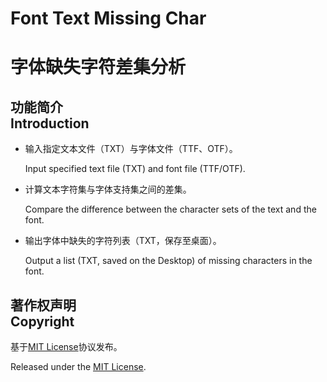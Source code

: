 # Font Text Missing Char<br>

# 字体缺失字符差集分析

## 功能简介<br>Introduction

- 输入指定文本文件（TXT）与字体文件（TTF、OTF）。

  Input specified text file (TXT) and font file (TTF/OTF).

- 计算文本字符集与字体支持集之间的差集。

  Compare the difference between the character sets of the text and the font.

- 输出字体中缺失的字符列表（TXT，保存至桌面）。

  Output a list (TXT, saved on the Desktop) of missing characters in the font.



## 著作权声明<br>Copyright

基于[MIT License](https://opensource.org/license/MIT)协议发布。

Released under the [MIT License](https://opensource.org/license/MIT).
